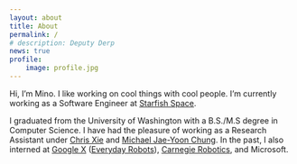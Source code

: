 ```yaml
---
layout: about
title: About
permalink: /
# description: Deputy Derp
news: true
profile:
    image: profile.jpg
---
```



Hi, I’m Mino. I like working on cool things with cool people. I’m currently working as a Software Engineer at [Starfish Space](https://www.starfishspace.com/).

I graduated from the University of Washington with a B.S./M.S degree in Computer Science. I have had the pleasure of working as a Research Assistant under [Chris Xie](https://chrisdxie.github.io/) and [Michael Jae-Yoon Chung](https://mjyc.github.io/). In the past, I also interned at [Google X](https://x.company/) ([Everyday Robots](https://everydayrobots.com/)), [Carnegie Robotics](https://www.carnegierobotics.com/), and Microsoft.